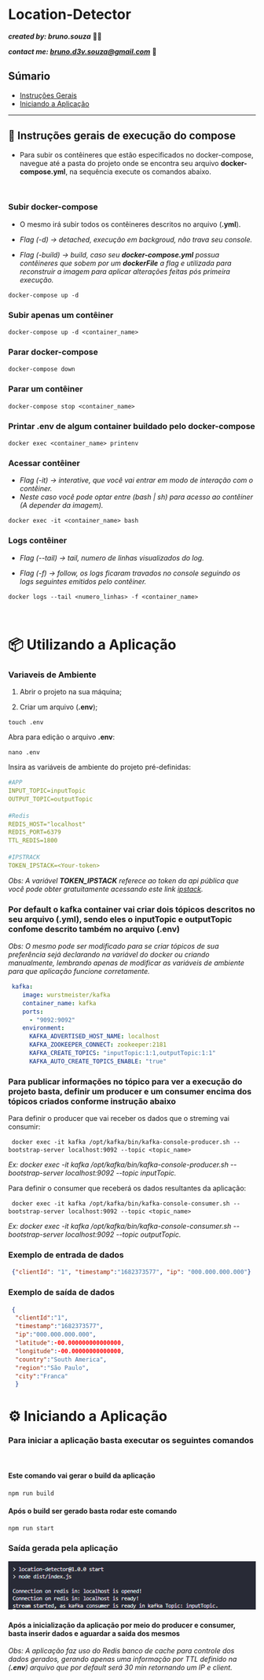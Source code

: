 # Location-Detector &nbsp;

<a name="ancora"></a>

**_created by: bruno.souza_** 👨‍💻

**_contact me: [bruno.d3v.souza@gmail.com](mailto:bruno.d3v.souza@gmail.com)_** 📨

## Súmario

- [Instruções Gerais](#ancora1)
- [Iniciando a Aplicação](#ancora2)

---
<a id="ancora1"></a>

## 🔎 Instruções gerais de execução do compose

- Para subir os contêineres que estão especificados no docker-compose, navegue até a pasta do projeto onde se encontra seu arquivo **docker-compose.yml**, na sequência execute os comandos abaixo.
<br>

### Subir docker-compose

- O mesmo irá subir todos os contêineres descritos no arquivo (**.yml**).

- _Flag (-d) -> detached, execução em backgroud, não trava seu console._
- _Flag (-build) -> build, caso seu **docker-compose.yml** possua contêineres que sobem por um **dockerFile** a flag e utilizada para reconstruir a imagem para aplicar alterações feitas pós primeira execução._

```Shell
docker-compose up -d
```

### Subir apenas um contêiner

```Shell
docker-compose up -d <container_name>
```

### Parar docker-compose

```Shell
docker-compose down
```

### Parar um contêiner

```Shell
docker-compose stop <container_name>
```

### Printar .env de algum container buildado pelo docker-compose

```Shell
docker exec <container_name> printenv
```

### Acessar contêiner

- _Flag (-it) -> interative, que você vai entrar em modo de interação com o contêiner._
- _Neste caso você pode optar entre (bash | sh) para acesso ao contêiner (A depender da imagem)._

```Shell
docker exec -it <container_name> bash
```

### Logs contêiner

- _Flag (--tail) -> tail, numero de linhas visualizados do log._

- _Flag (-f) -> follow, os logs ficaram travados no console seguindo os logs seguintes emitidos pelo contêiner._  

```Shell
docker logs --tail <numero_linhas> -f <container_name>
```

<br>

<a id="ancora1"></a>

# 📦 Utilizando a Aplicação

### Variaveis de Ambiente

1. Abrir o projeto na sua máquina;

2. Criar um arquivo (**.env**);

```Shell
touch .env
```

Abra para edição o arquivo **.env**:

```Shell
nano .env
```

Insira as variáveis de ambiente do projeto pré-definidas:

```YAML
#APP
INPUT_TOPIC=inputTopic
OUTPUT_TOPIC=outputTopic

#Redis
REDIS_HOST="localhost"
REDIS_PORT=6379
TTL_REDIS=1800

#IPSTRACK
TOKEN_IPSTACK=<Your-token>
```

*_Obs: A variável **TOKEN_IPSTACK** referece ao token da api pública que você pode obter gratuitamente acessando este link [ipstack](https://ipstack.com/)._*

### Por default o kafka container vai criar dois tópicos descritos no seu arquivo (**.yml**), sendo eles o inputTopic e outputTopic confome descrito também no arquivo (**.env**)

*_Obs: O mesmo pode ser modificado para se criar tópicos de sua preferência sejá declarando na variável do docker ou criando manualmente, lembrando apenas de modificar as variáveis de ambiente para que aplicação funcione corretamente._*

```YAML
 kafka:
    image: wurstmeister/kafka
    container_name: kafka
    ports:
      - "9092:9092"
    environment:
      KAFKA_ADVERTISED_HOST_NAME: localhost
      KAFKA_ZOOKEEPER_CONNECT: zookeeper:2181
      KAFKA_CREATE_TOPICS: "inputTopic:1:1,outputTopic:1:1"
      KAFKA_AUTO_CREATE_TOPICS_ENABLE: "true"
```

### Para publicar informações no tópico para ver a execução do projeto basta, definir um producer e um consumer encima dos tópicos criados conforme instrução abaixo

Para definir o producer que vai receber os dados que o streming vai consumir:

```SHELL
 docker exec -it kafka /opt/kafka/bin/kafka-console-producer.sh --bootstrap-server localhost:9092 --topic <topic_name>
```

_Ex: docker exec -it kafka /opt/kafka/bin/kafka-console-producer.sh --bootstrap-server localhost:9092 --topic inputTopic._

Para definir o consumer que receberá os dados resultantes da aplicação:
  
```SHELL
 docker exec -it kafka /opt/kafka/bin/kafka-console-consumer.sh --bootstrap-server localhost:9092 --topic <topic_name>
```

*_Ex: docker exec -it kafka /opt/kafka/bin/kafka-console-consumer.sh --bootstrap-server localhost:9092 --topic outputTopic._*

### Exemplo de entrada de dados

```JSON
 {"clientId": "1", "timestamp":"1682373577", "ip": "000.000.000.000"}
```

### Exemplo de saída de dados

```JSON
 {
  "clientId":"1",
  "timestamp":"1682373577",
  "ip":"000.000.000.000",
  "latitude":-00.000000000000000,
  "longitude":-00.00000000000000,
  "country":"South America",
  "region":"São Paulo",
  "city":"Franca"
  }
```

<a id="ancora2"></a>

# ⚙️ Iniciando a Aplicação

### Para iniciar a aplicação basta executar os seguintes comandos

<br>

#### Este comando vai gerar o build da aplicação

```SHELL
npm run build
```

#### Após o build ser gerado basta rodar este comando

```SHELL
npm run start
```

### Saída gerada pela aplicação

<img src='./public/images/startAplication.png'>

#### Após a inicialização da aplicação por meio do producer e consumer, basta inserir dados e aguardar a saída dos mesmos

*_Obs: A aplicação faz uso do Redis banco de cache para controle dos dados gerados, gerando apenas uma informação por TTL definido na (**.env**) arquivo que por default será 30 min retornando um IP e client._*